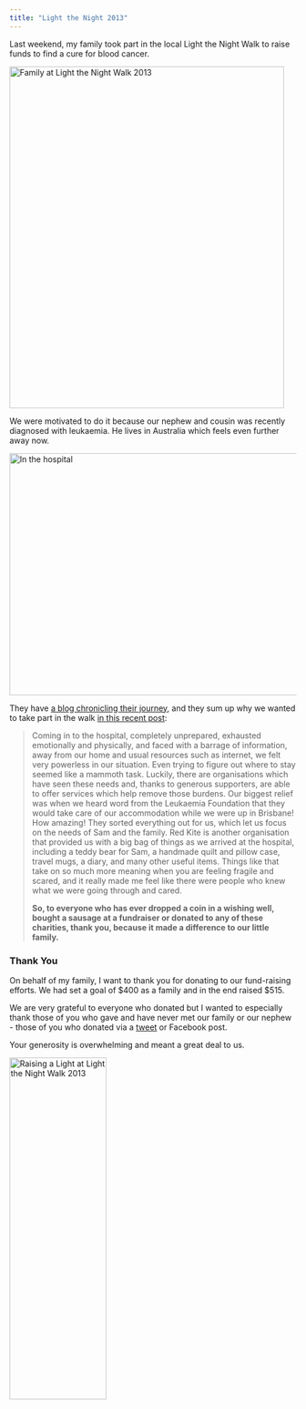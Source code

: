 ```yaml
---
title: "Light the Night 2013"
---
```

<p>Last weekend, my family took part in the local Light the Night Walk to raise funds to find a cure for blood cancer.</p>
<p><img src="https://chrisenns.com/wp-content/uploads/2013/10/Family-at-Light-the-Night-Walk-2013-482x600.jpg" alt="Family at Light the Night Walk 2013" width="482" height="600" class="aligncenter size-large wp-image-21703" /></p>
<p>We were motivated to do it because our nephew and cousin was recently diagnosed with leukaemia. He lives in Australia which feels even further away now.</p>
<p><img src="https://chrisenns.com/wp-content/uploads/2013/10/In-the-hospital.jpg" alt="In the hospital" width="640" height="425" class="aligncenter size-full wp-image-21704" /></p>
<p>They have <a href="http://www.lookeeneea.com">a blog chronicling their journey</a>, and they sum up why we wanted to take part in the walk <a href="http://www.lookeeneea.com/2013/09/yay-for-charities/">in this recent post</a>:</p>
<blockquote><p>
  Coming in to the hospital, completely unprepared, exhausted emotionally and physically, and faced with a barrage of information, away from our home and usual resources such as internet, we felt very powerless in our situation. Even trying to figure out where to stay seemed like a mammoth task. Luckily, there are organisations which have seen these needs and, thanks to generous supporters, are able to offer services which help remove those burdens. Our biggest relief was when we heard word from the Leukaemia Foundation that they would take care of our accommodation while we were up in Brisbane! How amazing! They sorted everything out for us, which let us focus on the needs of Sam and the family. Red Kite is another organisation that provided us with a big bag of things as we arrived at the hospital, including a teddy bear for Sam, a handmade quilt and pillow case, travel mugs, a diary, and many other useful items. Things like that take on so much more meaning when you are feeling fragile and scared, and it really made me feel like there were people who knew what we were going through and cared.</p>
<p>  <strong>So, to everyone who has ever dropped a coin in a wishing well, bought a sausage at a fundraiser or donated to any of these charities, thank you, because it made a difference to our little family.</strong>
</p></blockquote>
<h3>Thank You</h3>
<p>On behalf of my family, I want to thank you for donating to our fund-raising efforts. We had set a goal of $400 as a family and in the end raised $515.</p>
<p>We are very grateful to everyone who donated but I wanted to especially thank those of you who gave and have never met our family or our nephew - those of you who donated via a <a href="https://twitter.com/iChris/status/386492729351340033">tweet</a> or Facebook post.</p>
<p>Your generosity is overwhelming and meant a great deal to us.</p>
<p><img src="https://chrisenns.com/wp-content/uploads/2013/10/Raising-a-Light-at-Light-the-Night-Walk-2013.jpg" alt="Raising a Light at Light the Night Walk 2013" width="170" height="600" class="aligncenter size-full wp-image-21705" /></p>
